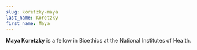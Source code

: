 ```yaml
---
slug: koretzky-maya
last_name: Koretzky
first_name: Maya
---
```

**Maya Koretzky** is a fellow in Bioethics at the National Institutes of Health.